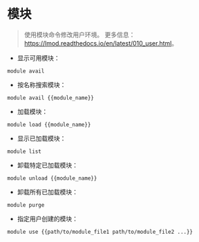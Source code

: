 # 模块

> 使用模块命令修改用户环境。
> 更多信息：<https://lmod.readthedocs.io/en/latest/010_user.html>。

- 显示可用模块：

`module avail`

- 按名称搜索模块：

`module avail {{module_name}}`

- 加载模块：

`module load {{module_name}}`

- 显示已加载模块：

`module list`

- 卸载特定已加载模块：

`module unload {{module_name}}`

- 卸载所有已加载模块：

`module purge`

- 指定用户创建的模块：

`module use {{path/to/module_file1 path/to/module_file2 ...}}`